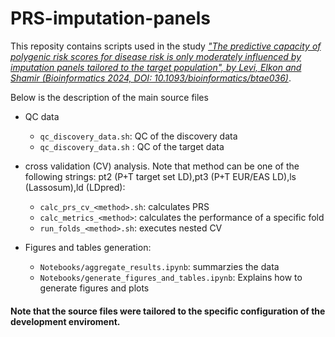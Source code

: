 # PRS-imputation-panels
This reposity contains scripts used in the study [*"The predictive capacity of polygenic risk scores for disease risk is only moderately influenced by imputation panels tailored to the target population", by Levi, Elkon and Shamir (Bioinformatics 2024, DOI: 10.1093/bioinformatics/btae036)*](https://academic.oup.com/bioinformatics/advance-article/doi/10.1093/bioinformatics/btae036/7587512).

Below is the description of the main source files 

- QC data
  - `qc_discovery_data.sh`: QC of the discovery data
  - `qc_discovery_data.sh` : QC of the target data

- cross validation (CV) analysis. Note that method can be one of the following strings: pt2 (P+T target set LD),pt3 (P+T EUR/EAS LD),ls (Lassosum),ld (LDpred):
  - `calc_prs_cv_<method>.sh`: calculates PRS
  - `calc_metrics_<method>`: calculates the performance of a specific fold 
  - `run_folds_<method>.sh`: executes nested CV

- Figures and tables generation:
  - `Notebooks/aggregate_results.ipynb`: summarzies the data 
  - `Notebooks/generate_figures_and_tables.ipynb`: Explains how to generate figures and plots
 

#### Note that the source files were tailored to the specific configuration of the development enviroment.
  
